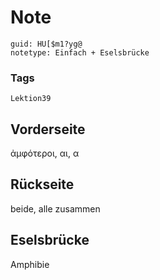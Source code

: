 # Note
```
guid: HU[$m1?yg@
notetype: Einfach + Eselsbrücke
```

### Tags
```
Lektion39
```

## Vorderseite
ἀμφότεροι, αι, α

## Rückseite
beide, alle zusammen

## Eselsbrücke
Amphibie
